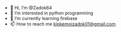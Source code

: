 - 👋 Hi, I’m @Zadok64
- 👀 I’m interested in python programming
- 🌱 I’m currently learning firebase
- 📫 How to reach me kipkemoizadok01@gmail.com

<!---
Zadok64/Zadok64 is a ✨ special ✨ repository because its `README.md` (this file) appears on your GitHub profile.
You can click the Preview link to take a look at your changes.
--->
